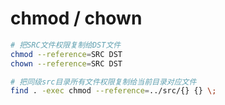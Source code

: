 # chmod / chown



```bash
# 把SRC文件权限复制给DST文件
chmod --reference=SRC DST
chown --reference=SRC DST

# 把同级src目录所有文件权限复制给当前目录对应文件
find . -exec chmod --reference=../src/{} {} \;
```

